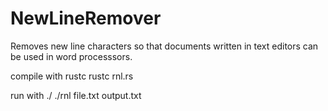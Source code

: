 # NewLineRemover
Removes new line characters so that documents written in text editors can be used in word processsors.

compile with rustc
rustc rnl.rs


run with ./
./rnl file.txt output.txt
